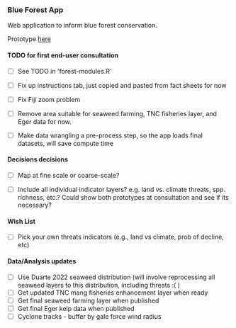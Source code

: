 ### Blue Forest App

Web application to inform blue forest conservation.

Prototype [here](https://global-wetlands.shinyapps.io/blue-forests-app/)

#### TODO for first end-user consultation

- [ ] See TODO in 'forest-modules.R'

- [ ] Fix up instructions tab, just copied and pasted from fact sheets for now

- [ ] Fix Fiji zoom problem

- [ ] Remove area suitable for seaweed farming, TNC fisheries layer, and Eger data for now.

- [ ] Make data wrangling a pre-process step, so the app loads final datasets, will save
compute time

#### Decisions decisions

- [ ] Map at fine scale or coarse-scale?

- [ ] Include all individual indicator layers? e.g. land vs. climate threats, spp. richness, etc.? Could show both prototypes at consultation and see if its necessary?

#### Wish List

- [ ] Pick your own threats indicators (e.g., land vs climate, prob of decline, etc)

#### Data/Analysis updates 

- [ ] Use Duarte 2022 seaweed distribution (will involve reprocessing all seaweed layers to this distribution, including threats :( )
- [ ] Get updated TNC mang fisheries enhancement layer when ready
- [ ] Get final seaweed farming layer when published
- [ ] Get final Eger kelp data when published
- [ ] Cyclone tracks - buffer by gale force wind radius
